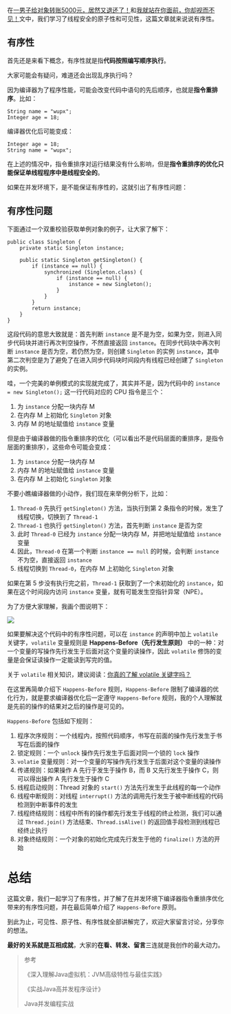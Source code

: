 在[一男子给对象转账5000元，居然又退还了！](https://mp.weixin.qq.com/s/ppIJnBj66pnBzHE_Za81TA)和[我就站在你面前，你却视而不见！](https://mp.weixin.qq.com/s/AIcwp6wWIs7MPyxXA7NagA)文中，我们学习了线程安全的原子性和可见性，这篇文章就来说说有序性。

## 有序性

首先还是来看下概念，有序性就是指**代码按照编写顺序执行**。

大家可能会有疑问，难道还会出现乱序执行吗？

因为编译器为了程序性能，可能会改变代码中语句的先后顺序，也就是**指令重排序**。比如：

```
String name = "wupx";
Integer age = 18;
```

编译器优化后可能变成：

```
Integer age = 18;
String name = "wupx";
```

在上述的情况中，指令重排序对运行结果没有什么影响，但是**指令重排序的优化只能保证单线程程序中是线程安全的**。

如果在并发环境下，是不能保证有序性的，这就引出了有序性问题：

## 有序性问题

下面通过一个双重校验获取单例对象的例子，让大家了解下：

```
public class Singleton {
    private static Singleton instance; 
 
    public static Singleton getSingleton() {
        if (instance == null) {                         
            synchronized (Singleton.class) {
                if (instance == null) {       
                    instance = new Singleton();
                }
            }
        }
        return instance;
    }
}
```

这段代码的意思大致就是：首先判断 `instance` 是不是为空，如果为空，则进入同步代码块并进行再次判空操作，不然直接返回 `instance`。在同步代码块中再次判断 `instance` 是否为空，若仍然为空，则创建 `Singleton` 的实例 `instance`，其中第二次判空是为了避免了在进入同步代码块时间段内有线程已经创建了 `Singleton` 的实例。

哇，一个完美的单例模式的实现就完成了，其实并不是，因为代码中的 `instance = new Singleton();` 这一行代码对应的 CPU 指令是三个：

1. 为 `instance` 分配一块内存 M
2. 在内存 M 上初始化 `Singleton` 对象
3. 内存 M 的地址赋值给 `instance` 变量

但是由于编译器做的指令重排序的优化（可以看出不是代码层面的重排序，是指令层面的重排序），这些命令可能会变成：

1. 为 `instance` 分配一块内存 M
2. 内存 M 的地址赋值给 `instance` 变量
3. 在内存 M 上初始化 `Singleton` 对象

不要小瞧编译器做的小动作，我们现在来举例分析下，比如：

1. `Thread-0` 先执行 `getSingleton()` 方法，当执行到第 2 条指令的时候，发生了线程切换，切换到了 `Thread-1`
2. `Thread-1` 也执行 `getSingleton()` 方法，首先判断 `instance` 是否为空
3. 此时 `Thread-0` 已经为 `instance` 分配一块内存 M，并把地址赋值给 `instance` 变量
4. 因此，`Thread-0` 在第一个判断 `instance == null` 的时候，会判断 `instance` 不为空，直接返回 `instance`
5. 线程切换到 `Thread-0`，在内存 M 上初始化 `Singleton` 对象

如果在第 5 步没有执行完之前，`Thread-1` 获取到了一个未初始化的 `instance`，如果在这个时间段内访问 `instance` 变量，就有可能发生空指针异常（NPE）。

为了方便大家理解，我画个图说明下：

![](https://img-blog.csdnimg.cn/20200420234547148.png)

如果要解决这个代码中的有序性问题，可以在 `instance` 的声明中加上 `volatile` 关键字，`volatile` 变量规则是 **Happens-Before（先行发生原则）** 中的一种：对一个变量的写操作先行发生于后面对这个变量的读操作，因此 `volatile` 修饰的变量是会保证读操作一定能读到写完的值。

关于 `volatile` 相关知识，建议阅读：[你真的了解 volatile 关键字吗？](https://mp.weixin.qq.com/s/35iBa26Y8XLlCsYQzVoHsg)

在这里再简单介绍下 `Happens-Before` 规则，`Happens-Before` 限制了编译器的优化行为，就是要求编译器优化后一定遵守 `Happens-Before` 规则，我的个人理解就是先前的操作的结果对之后的操作是可见的。

`Happens-Before` 包括如下规则：

1. 程序次序规则：一个线程内，按照代码顺序，书写在前面的操作先行发生于书写在后面的操作​
2. 锁定规则：一个 `unlock` 操作先行发生于后面对同一个锁的 `lock` 操作
3. `volatie` 变量规则：对一个变量的写操作先行发生于后面对这个变量的读操作
4. 传递规则：如果操作 A 先行于发生于操作 B，而 B 又先行发生于操作 C，则可以得出操作 A 先行发生于操作 C
5. 线程启动规则：Thread 对象的 `start()` 方法先行发生于此线程的每一个动作
6. 线程中断规则：对线程 `interrupt()` 方法的调用先行发生于被中断线程的代码检测到中断事件的发生
7. 线程终结规则：线程中所有的操作都先行发生于线程的终止检测，我们可以通过 `Thread.join()` 方法结束、`Thread.isAlive()` 的返回值手段检测到线程已经终止执行
8. 对象终结规则：一个对象的初始化完成先行发生于他的 `finalize()` 方法的开始

# 总结

这篇文章，我们一起学习了有序性，并了解了在并发环境下编译器指令重排序优化带来的有序性问题，并在最后简单介绍了 `Happens-Before` 原则。

到此为止，可见性、原子性、有序性就全部讲解完了，欢迎大家留言讨论，分享你的想法。

**最好的关系就是互相成就**，大家的**在看、转发、留言**三连就是我创作的最大动力。

> 参考 
>
> 《深入理解Java虚拟机：JVM高级特性与最佳实践》
>
> 《实战Java高并发程序设计》
>
> Java并发编程实战